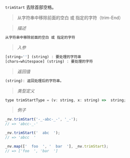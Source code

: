 `trimStart` 去除首部空格。

> 从字符串中移除前面的空白 或 指定的字符（trim-End）

> *描述*

```javascript
从字符串中移除前面的空白 或 指定的字符 
```

> *入参*

```javascript
[string=''] (string) : 要处理的字符串
[chars=whitespace] (string) : 要处理的字符
```

> *返回值*

```javascript
(string): 返回处理后的字符串。
```

> *类型定义*

```javascript
type trimStartType = (v: string, x: string) =>  string;
```

> *例子*

```javascript
_nv.trimStart('-_-abc-_-', '_-');
// => 'abcc-_-'
```
```javascript
_nv.trimStart('  abc  ');
// => 'abcc  '
```
```javascript
_nv.map(['  foo  ', '  bar  '], _nv.trimStart);
// => ['foo  ', 'bar  ']
```
